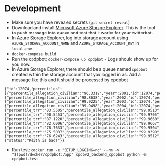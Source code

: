 # Development

- Make sure you have revealed secrets (`git secret reveal`)
- Download and install [Microsoft Azure Storage Explorer](https://azure.microsoft.com/en-us/features/storage-explorer/). This is the tool to push message into queue and test that it works for your twitterbot.
- In Azure Storage Explorer, log into storage account using `AZURE_STORAGE_ACCOUNT_NAME` and `AZURE_STORAGE_ACCOUNT_KEY` in `local.env`
- `docker-compose build`
- Run the cpdpbot: `docker-compose up cpdpbot` - Logs should show up for you now.
- In Azure Storage Explorer, there should be a queue named `cpdpbot` created within the storage account that you logged in as. Add a message like this and it should be processed by cpdpbot
```
{"id":12074,"percentiles":[{"percentile_allegation_civilian":"96.3319","year":2001,"id":12074,"percentile_allegation_internal":"0.0000","percentile_allegation":"99.0474"},{"percentile_allegation_civilian":"98.8638","year":2002,"id":12074,"percentile_allegation_internal":"94.6331","percentile_allegation":"99.8386"},{"percentile_allegation_civilian":"99.9225","year":2003,"id":12074,"percentile_allegation_internal":"97.6635","percentile_allegation":"99.9907"},{"percentile_allegation_civilian":"99.9498","year":2004,"id":12074,"percentile_allegation_internal":"96.5918","percentile_allegation":"99.9909"},{"percentile_trr":"83.5505","percentile_allegation_civilian":"99.9513","id":12074,"year":2005,"percentile_allegation":"99.9867","percentile_allegation_internal":"95.3297"},{"percentile_trr":"90.5453","percentile_allegation_civilian":"99.9705","id":12074,"year":2006,"percentile_allegation":"99.9913","percentile_allegation_internal":"98.5818"},{"percentile_trr":"87.1220","percentile_allegation_civilian":"99.9660","id":12074,"year":2007,"percentile_allegation":"99.9874","percentile_allegation_internal":"98.0650"},{"percentile_trr":"82.6006","percentile_allegation_civilian":"99.9667","id":12074,"year":2008,"percentile_allegation":"99.9793","percentile_allegation_internal":"98.5728"},{"percentile_trr":"78.7633","percentile_allegation_civilian":"99.9504","id":12074,"year":2009,"percentile_allegation":"99.9629","percentile_allegation_internal":"98.3178"},{"percentile_trr":"75.5037","percentile_allegation_civilian":"99.9398","id":12074,"year":2010,"percentile_allegation":"99.9672","percentile_allegation_internal":"98.1165"},{"percentile_trr":"76.6243","percentile_allegation_civilian":"99.9512","id":12074,"year":2011,"percentile_allegation":"99.9715","percentile_allegation_internal":"98.0757"}],"tweet":{"status":"Keith is bad!"}}
```
- Run test: `docker run -e "SETUP_LOGGING=no" --rm -v "$(pwd)/docker/cpdpbot:/app" cpdbv2_backend_cpdpbot python -m cpdpbot.test`
